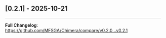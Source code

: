 ## [0.2.1] - 2025-10-21

---

**Full Changelog**: https://github.com/MFSGA/Chimera/compare/v0.2.0...v0.2.1
